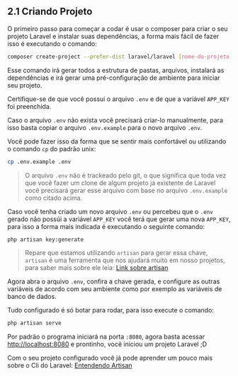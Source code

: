 ## 2.1 Criando Projeto

O primeiro passo para começar a codar é usar o composer para criar o seu projeto Laravel e instalar suas dependências, a forma mais fácil de fazer isso é executando o comando:

```bash
composer create-project --prefer-dist laravel/laravel [nome-do-projeto]
```

Esse comando irá gerar todos a estrutura de pastas, arquivos, instalará as dependências e irá gerar uma pré-configuração de ambiente para iniciar seu projeto.

Certifique-se de que você possui o arquivo `.env` e de que a variável `APP_KEY` foi preenchida.

Caso o arquivo `.env` não exista você precisará criar-lo manualmente, para isso basta copiar o arquivo `.env.example` para o novo arquivo `.env`.

Você pode fazer isso da forma que se sentir mais confortável ou utilizando o comando `cp` do padrão unix:
```bash
cp .env.example .env
```

> O arquivo `.env` não é trackeado pelo git, o  que significa que toda vez que você fazer um clone de algum projeto já existente de Laravel você precisará gerar esse arquivo com base no arquivo `.env.example` como citado acima.

Caso você tenha criado um novo arquivo `.env` ou percebeu que o `.env` gerado não possúi a variável `APP_KEY` você terá que gerar uma nova `APP_KEY`, para isso a forma mais indicada é executando o seguinte comando:

```bash
php artisan key:generate
```

> Repare que estamos utilizando `artisan` para gerar essa chave, `artisan` é uma ferramenta que nos ajudará muito em nosso projetos, para saber mais sobre ele leia: [Link sobre artisan]()

Agora abra o arquivo `.env`, confira a chave gerada, e configure as outras variáveis de acordo com seu ambiente como por exemplo as variáveis de banco de dados.

Tudo configurado é só botar para rodar, para isso execute o comando:

```bash
php artisan serve
```

Por padrão o programa iniciará na porta `:8080`, agora basta acessar [http://localhost:8080](http://localhost:8080) e prontinho, você iniciou um projeto Laravel ;D

Com o seu projeto configurado você já pode aprender um pouco mais sobre o Cli do Laravel: [Entendendo Artisan](./4-Artisan.md)